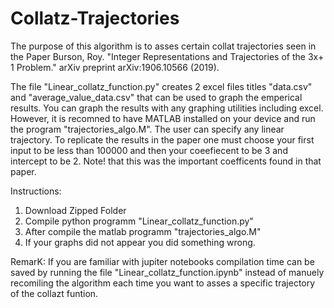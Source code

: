 # Collatz-Trajectories
The purpose of this algorithm is to asses certain collat trajectories seen in the Paper Burson, Roy. "Integer Representations and Trajectories of the 3x+ 1 Problem." arXiv preprint arXiv:1906.10566 (2019).

The file "Linear_collatz_function.py" creates 2 excel files titles "data.csv" and "average_value_data.csv" that can be used to graph the emperical results. You can graph the results with any graphing utilities including excel. However, it is recomned to have MATLAB installed on your device and run the program "trajectories_algo.M". The user can specify any linear trajectory. To replicate the results in the paper one must choose your first input to be less than 100000 and then your coeefiecent to be 3 and intercept to be 2. Note! that this was the important coefficents found in that paper. 

Instructions:
1) Download Zipped Folder
2) Compile python programm "Linear_collatz_function.py"
3) After compile the matlab programm "trajectories_algo.M"
4) If your graphs did not appear you did something wrong. 


RemarK: If you are familiar with jupiter notebooks compilation time can be saved by running the file "Linear_collatz_function.ipynb" instead of manuely recomiling the algorithm each time you want to asses a specific trajectory of the collazt funtion. 
   
